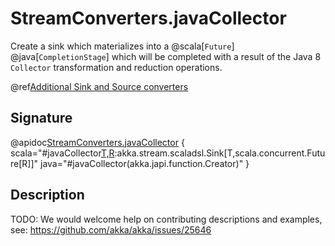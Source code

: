 # StreamConverters.javaCollector

Create a sink which materializes into a @scala[`Future`] @java[`CompletionStage`] which will be completed with a result of the Java 8 `Collector` transformation and reduction operations.

@ref[Additional Sink and Source converters](../index.md#additional-sink-and-source-converters)

## Signature

@apidoc[StreamConverters.javaCollector](StreamConverters$) { scala="#javaCollector[T,R](collectorFactory:()=&gt;java.util.stream.Collector[T,_,R]):akka.stream.scaladsl.Sink[T,scala.concurrent.Future[R]]" java="#javaCollector(akka.japi.function.Creator)" }


## Description

TODO: We would welcome help on contributing descriptions and examples, see: https://github.com/akka/akka/issues/25646
